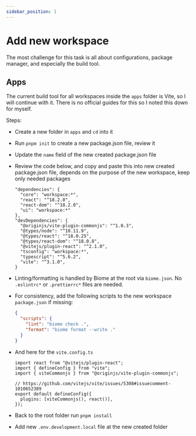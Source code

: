 ```yaml
---
sidebar_position: 1
---
```


# Add new workspace

The most challenge for this task is all about configurations, package manager, and especially the build tool.

## Apps

The current build tool for all workspaces inside the `apps` folder is Vite, so I will continue with it. There is no official guides for this so I noted this down for myself.

Steps:

- Create a new folder in `apps` and `cd` into it
- Run `pnpm init` to create a new package.json file, review it
- Update the `name` field of the new created package.json file
- Review the code below, and copy and paste this into new created package.json file, depends on the purpose of the new workspace, keep only needed packages
  ```
  "dependencies": {
    "core": "workspace:*",
    "react": "^18.2.0",
    "react-dom": "^18.2.0",
    "ui": "workspace:*"
  },
  "devDependencies": {
    "@originjs/vite-plugin-commonjs": "^1.0.3",
    "@types/node": "^18.11.9",
    "@types/react": "^18.0.25",
    "@types/react-dom": "^18.0.8",
    "@vitejs/plugin-react": "^2.1.0",
    "tsconfig": "workspace:*",
    "typescript": "^5.6.2",
    "vite": "^3.1.0",
  }
  ```
- Linting/formatting is handled by Biome at the root via `biome.json`. No `.eslintrc*` or `.prettierrc*` files are needed.
- For consistency, add the following scripts to the new workspace `package.json` if missing:
  ```json
  {
    "scripts": {
      "lint": "biome check .",
      "format": "biome format --write ."
    }
  }
  ```
- And here for the `vite.config.ts`

  ```
  import react from "@vitejs/plugin-react";
  import { defineConfig } from "vite";
  import { viteCommonjs } from "@originjs/vite-plugin-commonjs";

  // https://github.com/vitejs/vite/issues/5308#issuecomment-1010652389
  export default defineConfig({
    plugins: [viteCommonjs(), react()],
  });
  ```

- Back to the root folder run `pnpm install`
- Add new `.env.development.local` file at the new created folder
